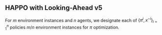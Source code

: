 ## HAPPO with Looking-Ahead v5

For $m$ environment instances and $n$ agents, we designate each of $\{\pi^i,x^{-i}\}_{i=1}^n$ policies $m/n$ environment instances for $\pi$ optimization.
